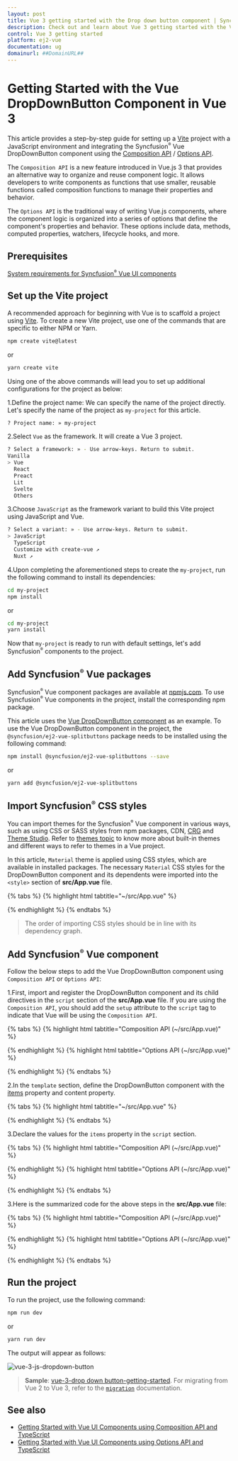 ```yaml
---
layout: post
title: Vue 3 getting started with the Drop down button component | Syncfusion
description: Check out and learn about Vue 3 getting started with the Vue Drop down button component of Syncfusion Essential JS 2 and more details.
control: Vue 3 getting started
platform: ej2-vue
documentation: ug
domainurl: ##DomainURL##
---
```


# Getting Started with the Vue DropDownButton Component in Vue 3

This article provides a step-by-step guide for setting up a [Vite](https://vitejs.dev/) project with a JavaScript environment and integrating the Syncfusion<sup style="font-size:70%">&reg;</sup> Vue DropDownButton component using the [Composition API](https://vuejs.org/guide/introduction.html#composition-api) / [Options API](https://vuejs.org/guide/introduction.html#options-api).

The `Composition API` is a new feature introduced in Vue.js 3 that provides an alternative way to organize and reuse component logic. It allows developers to write components as functions that use smaller, reusable functions called composition functions to manage their properties and behavior.

The `Options API` is the traditional way of writing Vue.js components, where the component logic is organized into a series of options that define the component's properties and behavior. These options include data, methods, computed properties, watchers, lifecycle hooks, and more.

## Prerequisites

[System requirements for Syncfusion<sup style="font-size:70%">&reg;</sup> Vue UI components](https://ej2.syncfusion.com/vue/documentation/system-requirements/)

## Set up the Vite project

A recommended approach for beginning with Vue is to scaffold a project using [Vite](https://vitejs.dev/). To create a new Vite project, use one of the commands that are specific to either NPM or Yarn.

```bash
npm create vite@latest
```

or

```bash
yarn create vite
```

Using one of the above commands will lead you to set up additional configurations for the project as below:

1.Define the project name: We can specify the name of the project directly. Let's specify the name of the project as `my-project` for this article.

```bash
? Project name: » my-project
```

2.Select `Vue` as the framework. It will create a Vue 3 project.

```bash
? Select a framework: » - Use arrow-keys. Return to submit.
Vanilla
> Vue
  React
  Preact
  Lit
  Svelte
  Others
```

3.Choose `JavaScript` as the framework variant to build this Vite project using JavaScript and Vue.

```bash
? Select a variant: » - Use arrow-keys. Return to submit.
> JavaScript
  TypeScript
  Customize with create-vue ↗
  Nuxt ↗
```

4.Upon completing the aforementioned steps to create the `my-project`, run the following command to install its dependencies:

```bash
cd my-project
npm install
```

or

```bash
cd my-project
yarn install
```

Now that `my-project` is ready to run with default settings, let's add Syncfusion<sup style="font-size:70%">&reg;</sup> components to the project.

## Add Syncfusion<sup style="font-size:70%">&reg;</sup> Vue packages

Syncfusion<sup style="font-size:70%">&reg;</sup> Vue component packages are available at [npmjs.com](https://www.npmjs.com/search?q=ej2-vue). To use Syncfusion<sup style="font-size:70%">&reg;</sup> Vue components in the project, install the corresponding npm package.

This article uses the [Vue DropDownButton component](https://www.syncfusion.com/vue-components/vue-split-button) as an example. To use the Vue DropDownButton component in the project, the `@syncfusion/ej2-vue-splitbuttons` package needs to be installed using the following command:

```bash
npm install @syncfusion/ej2-vue-splitbuttons --save
```

or

```bash
yarn add @syncfusion/ej2-vue-splitbuttons
```

## Import Syncfusion<sup style="font-size:70%">&reg;</sup> CSS styles

You can import themes for the Syncfusion<sup style="font-size:70%">&reg;</sup> Vue component in various ways, such as using CSS or SASS styles from npm packages, CDN, [CRG](https://ej2.syncfusion.com/javascript/documentation/common/custom-resource-generator/) and [Theme Studio](https://ej2.syncfusion.com/vue/documentation/appearance/theme-studio/). Refer to [themes topic](https://ej2.syncfusion.com/vue/documentation/appearance/theme/) to know more about built-in themes and different ways to refer to themes in a Vue project.

In this article, `Material` theme is applied using CSS styles, which are available in installed packages. The necessary `Material` CSS styles for the DropDownButton component and its dependents were imported into the `<style>` section of **src/App.vue** file.

{% tabs %}
{% highlight html tabtitle="~/src/App.vue" %}

<style>
    @import '../node_modules/@syncfusion/ej2-base/styles/material.css';
    @import '../node_modules/@syncfusion/ej2-buttons/styles/material.css';
    @import '../node_modules/@syncfusion/ej2-popups/styles/material.css';
    @import '../node_modules/@syncfusion/ej2-splitbuttons/styles/material.css';
</style>

{% endhighlight %}
{% endtabs %}

> The order of importing CSS styles should be in line with its dependency graph.
## Add Syncfusion<sup style="font-size:70%">&reg;</sup> Vue component

Follow the below steps to add the Vue DropDownButton component using `Composition API` or `Options API`:

  1.First, import and register the DropDownButton component and its child directives in the `script` section of the **src/App.vue** file. If you are using the `Composition API`, you should add the `setup` attribute to the `script` tag to indicate that Vue will be using the `Composition API`.

{% tabs %}
{% highlight html tabtitle="Composition API (~/src/App.vue)" %}

<script setup>
 import { DropDownButtonComponent as EjsDropDownButton } from "@syncfusion/ej2-vue-splitbuttons";
</script>

{% endhighlight %}
{% highlight html tabtitle="Options API (~/src/App.vue)" %}

<script>
import { DropDownButtonComponent } from "@syncfusion/ej2-vue-splitbuttons";
//Component registration
export default {
  name: "App",
  components: {
    "ejs-dropdownbutton": DropDownButtonComponent
  }
}
</script>

{% endhighlight %}
{% endtabs %}

2.In the `template` section, define the DropDownButton component with the [items](https://helpej2.syncfusion.com/vue/documentation/api/drop-down-button/#items) property and content property.

{% tabs %}
{% highlight html tabtitle="~/src/App.vue" %}

<template>
     <ejs-dropdownbutton :items='items' content="Paste"></ejs-dropdownbutton>
 </template>

{% endhighlight %}
{% endtabs %}

3.Declare the values for the `items` property in the `script` section.

{% tabs %}
{% highlight html tabtitle="Composition API (~/src/App.vue)" %}

<script setup>
const  items:[
{
    text: 'Cut'
},
{
    text: 'Copy'
},
{
    text: 'Paste'
}]         
</script>

{% endhighlight %}
{% highlight html tabtitle="Options API (~/src/App.vue)" %}

<script>
data() {
  return {
     items:[
        {
            text: 'Cut'
        },
        {
            text: 'Copy'
        },
        {
            text: 'Paste'
        }]
  };
}
</script>

{% endhighlight %}
{% endtabs %}

3.Here is the summarized code for the above steps in the **src/App.vue** file:

{% tabs %}
{% highlight html tabtitle="Composition API (~/src/App.vue)" %}

<template>
     <ejs-dropdownbutton :items='items' content="Paste"></ejs-dropdownbutton>
 </template>

<script setup>
import { DropDownButtonComponent as EjsDropDownButton } from "@syncfusion/ej2-vue-splitbuttons";
const  items:[
{
    text: 'Cut'
},
{
    text: 'Copy'
},
{
    text: 'Paste'
}] 
</script>

<style>
@import '../node_modules/@syncfusion/ej2-base/styles/material.css';
@import '../node_modules/@syncfusion/ej2-buttons/styles/material.css';
@import '../node_modules/@syncfusion/ej2-popups/styles/material.css';
@import '../node_modules/@syncfusion/ej2-splitbuttons/styles/material.css';
</style>

{% endhighlight %}
{% highlight html tabtitle="Options API (~/src/App.vue)" %}

 <template>
     <ejs-dropdownbutton :items='items'>Clipboard</ejs-dropdownbutton>
 </template>

 <script>
 import { DropDownButtonComponent } from "@syncfusion/ej2-vue-splitbuttons";

 export default {
     name: "App",
     components: {
       "ejs-dropdownbutton": DropDownButtonComponent
     },
     data () {
         return {
             items:[
             {
                 text: 'Cut'
             },
             {
                 text: 'Copy'
             },
             {
                 text: 'Paste'
             }]
         };
     }
 }
 </script>

 <style>
 @import '../node_modules/@syncfusion/ej2-base/styles/material.css';
 @import '../node_modules/@syncfusion/ej2-buttons/styles/material.css';
 @import '../node_modules/@syncfusion/ej2-popups/styles/material.css';
 @import '../node_modules/@syncfusion/ej2-splitbuttons/styles/material.css';
 </style>

{% endhighlight %}
{% endtabs %}

## Run the project

To run the project, use the following command:

```bash
npm run dev
```

or

```bash
yarn run dev
```

The output will appear as follows:

![vue-3-js-dropdown-button](images/vue-3-js-dropDownButton.PNG)

> **Sample**: [vue-3-drop down button-getting-started](https://github.com/SyncfusionExamples/EJ2-Vue3-gettingstarted).
For migrating from Vue 2 to Vue 3, refer to the [`migration`](https://ej2.syncfusion.com/vue/documentation/getting-started/vue3-tutorial/#migration-from-vue-2-to-vue-3) documentation.

## See also

* [Getting Started with Vue UI Components using Composition API and TypeScript](../getting-started/vue-3-ts-composition.md)
* [Getting Started with Vue UI Components using Options API and TypeScript](../getting-started/vue-3-ts-options.md)